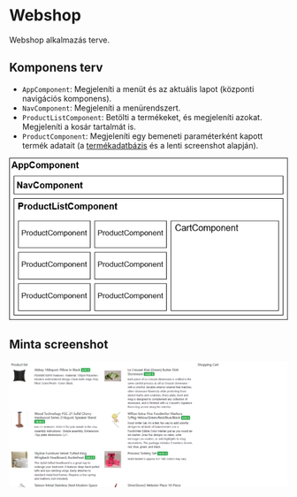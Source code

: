 # Webshop
Webshop alkalmazás terve.

## Komponens terv
- `AppComponent`: Megjeleníti a menüt és az aktuális lapot (központi navigációs komponens).
- `NavComponent`: Megjeleníti a menürendszert.
- `ProductListComponent`: Betölti a termékeket, és megjeleníti azokat. Megjeleníti a kosár tartalmát is.
- `ProductComponent`: Megjeleníti egy bemeneti paraméterként kapott termék adatait (a [termékadatbázis](products-database.md) és a lenti screenshot alapján).

![Webshop komponens diagram](assets/images/webshop-component-diagram.drawio.png)

## Minta screenshot
![Webshop screenshot](assets/images/webshop-product-listing.png)
